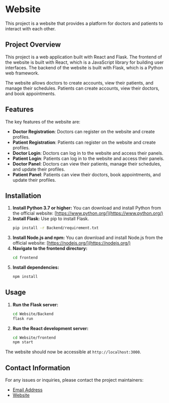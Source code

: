 # Website

This project is a website that provides a platform for doctors and patients to interact with each other.

## Project Overview

This project is a web application built with React and Flask. The frontend of the website is built with React, which is a JavaScript library for building user interfaces. The backend of the website is built with Flask, which is a Python web framework. 

The website allows doctors to create accounts, view their patients, and manage their schedules. Patients can create accounts, view their doctors, and book appointments.

## Features

The key features of the website are:

- **Doctor Registration**: Doctors can register on the website and create profiles.
- **Patient Registration**: Patients can register on the website and create profiles.
- **Doctor Login**: Doctors can log in to the website and access their panels.
- **Patient Login**: Patients can log in to the website and access their panels.
- **Doctor Panel**: Doctors can view their patients, manage their schedules, and update their profiles.
- **Patient Panel**: Patients can view their doctors, book appointments, and update their profiles.

## Installation

1. **Install Python 3.7 or higher:** You can download and install Python from the official website: [https://www.python.org/](https://www.python.org/)
2. **Install Flask:** Use pip to install Flask.
    ```bash
    pip install -r Backend/requirement.txt
    ```
3. **Install Node.js and npm:** You can download and install Node.js from the official website: [https://nodejs.org/](https://nodejs.org/)
4. **Navigate to the frontend directory:**
    ```bash
    cd frontend
    ```
5. **Install dependencies:**
    ```bash
    npm install
    ```

## Usage

1. **Run the Flask server:**
    ```bash
    cd Website/Backend
    flask run
    ```
2. **Run the React development server:**
    ```bash
    cd Website/frontend
    npm start
    ```

The website should now be accessible at `http://localhost:3000`.

## Contact Information

For any issues or inquiries, please contact the project maintainers:

- [Email Address](mailto:your_email@example.com)
- [Website](https://your_website.com)


